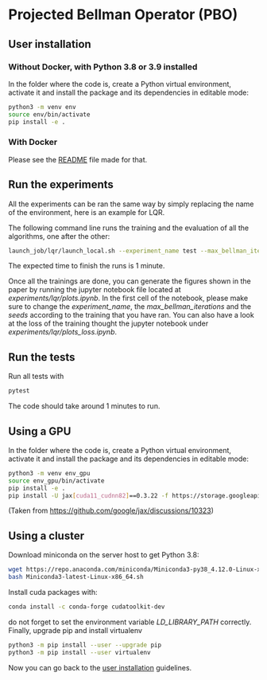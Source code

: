 # Projected Bellman Operator (PBO)

## User installation
### Without Docker, with Python 3.8 or 3.9 installed
In the folder where the code is, create a Python virtual environment, activate it and install the package and its dependencies in editable mode:
```bash
python3 -m venv env
source env/bin/activate
pip install -e .
```

### With Docker
Please see the [README](./docker/README.md) file made for that.

## Run the experiments
All the experiments can be ran the same way by simply replacing the name of the environment, here is an example for LQR.

The following command line runs the training and the evaluation of all the algorithms, one after the other:
```Bash
launch_job/lqr/launch_local.sh --experiment_name test --max_bellman_iterations 3 --first_seed 1 --last_seed 1
```
The expected time to finish the runs is 1 minute.

Once all the trainings are done, you can generate the figures shown in the paper by running the jupyter notebook file located at *experiments/lqr/plots.ipynb*. In the first cell of the notebook, please make sure to change the *experiment_name*, the *max_bellman_iterations* and the *seeds* according to the training that you have ran. You can also have a look at the loss of the training thought the jupyter notebook under *experiments/lqr/plots_loss.ipynb*.

## Run the tests
Run all tests with
```Bash
pytest
```
The code should take around 1 minutes to run.


## Using a GPU
In the folder where the code is, create a Python virtual environment, activate it and install the package and its dependencies in editable mode:
```bash
python3 -m venv env_gpu
source env_gpu/bin/activate
pip install -e .
pip install -U jax[cuda11_cudnn82]==0.3.22 -f https://storage.googleapis.com/jax-releases/jax_cuda_releases.html
```
(Taken from https://github.com/google/jax/discussions/10323)


## Using a cluster
Download miniconda on the server host to get Python 3.8:
```Bash
wget https://repo.anaconda.com/miniconda/Miniconda3-py38_4.12.0-Linux-x86_64.sh
bash Miniconda3-latest-Linux-x86_64.sh
```
Install cuda packages with:
```Bash
conda install -c conda-forge cudatoolkit-dev
```
do not forget to set the environment variable *LD_LIBRARY_PATH* correctly.
Finally, upgrade pip and install virtualenv
```Bash
python3 -m pip install --user --upgrade pip
python3 -m pip install --user virtualenv
```
Now you can go back to the [user installation](#user-installation) guidelines.